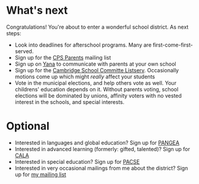 # What's next

Congratulations! You're about to enter a wonderful school district. As next steps:

* Look into deadlines for afterschool programs. Many are first-come-first-served.
* Sign up for the [CPS Parents](https://groups.yahoo.com/neo/groups/cpsparents/info) mailing list
* Sign up on [Yana](http://yana.com/) to communicate with parents at your own school
* Sign up for the [Cambridge School Committe Listserv](http://www.cpsd.us/cms/One.aspx?portalId=3042869&pageId=3769699). Occasionally motions come up which might *really* affect your students
* Vote in the municipal elections, and help others vote as well. Your childrens' education depends on it. Without parents voting, school elections will be dominated by unions, affinity voters with no vested interest in the schools, and special interests.

# Optional

* Interested in languages and global education? Sign up for [PANGEA](https://www.pangeacambridge.com/)
* Interested in advanced learning (formerly: gifted, talented)? Sign up for [CALA](http://cambridgeadvanced.org/)
* Interested in special education? Sign up for [PACSE](http://cambridgepacse.org/)
* Interested in very occasional mailings from me about the district? Sign up for [my mailing list](https://groups.google.com/forum/#!forum/mitros-cpsd-list)
